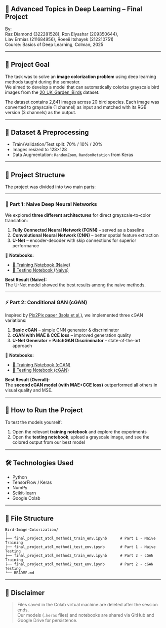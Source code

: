 ## 📘 Advanced Topics in Deep Learning – Final Project

By:  
Raz Diamond (322281528), Ron Elyashar (209350644),  
Liav Ermias (211684956), Roeeii Itshayek (212210751)  
Course: Basics of Deep Learning, Colman, 2025

---

## 🎯 Project Goal

The task was to solve an **image colorization problem** using deep learning methods taught during the semester.  
We aimed to develop a model that can automatically colorize grayscale bird images from the [20_UK_Garden_Birds](https://www.kaggle.com/datasets/gpiosenka/20-bird-species) dataset.

The dataset contains 2,841 images across 20 bird species. Each image was converted to grayscale (1 channel) as input and matched with its RGB version (3 channels) as the output.

---

## 📁 Dataset & Preprocessing

- Train/Validation/Test split: 70% / 10% / 20%
- Images resized to 128×128
- Data Augmentation: `RandomZoom`, `RandomRotation` from Keras

---

## 🧪 Project Structure

The project was divided into two main parts:

---

### 🧠 Part 1: Naive Deep Neural Networks

We explored **three different architectures** for direct grayscale-to-color translation:

1. **Fully Connected Neural Network (FCNN)** – served as a baseline  
2. **Convolutional Neural Network (CNN)** – better spatial feature extraction  
3. **U-Net** – encoder-decoder with skip connections for superior performance

📎 **Notebooks:**
- [🔗 Training Notebook (Naive)](https://nbviewer.org/github/ronelis199/Bird-Image-Colorization-using-Deep-Learning/blob/main/final_project_atdl_method1_train_env.ipynb)
- [🔗 Testing Notebook (Naive)](https://nbviewer.org/github/ronelis199/Bird-Image-Colorization-using-Deep-Learning/blob/main/final_project_atdl_method1_test_env.ipynb)

**Best Result (Naive):**  
The U-Net model showed the best results among the naive methods.

---

### ⚡ Part 2: Conditional GAN (cGAN)

Inspired by [Pix2Pix paper (Isola et al.)](https://arxiv.org/pdf/1611.07004), we implemented three cGAN variations:

1. **Basic cGAN** – simple CNN generator & discriminator  
2. **cGAN with MAE & CCE loss** – improved generation quality  
3. **U-Net Generator + PatchGAN Discriminator** – state-of-the-art approach

📎 **Notebooks:**
- [🔗 Training Notebook (cGAN)](https://nbviewer.org/github/ronelis199/Bird-Image-Colorization-using-Deep-Learning/blob/main/final_project_atdl_method2_train_env.ipynb)
- [🔗 Testing Notebook (cGAN)](https://nbviewer.org/github/ronelis199/Bird-Image-Colorization-using-Deep-Learning/blob/main/final_project_atdl_method2_test_env.ipynb)

**Best Result (Overall):**  
The **second cGAN model (with MAE+CCE loss)** outperformed all others in visual quality and MSE.

---

## 🧪 How to Run the Project

To test the models yourself:

1. Open the relevant **training notebook** and explore the experiments
2. Open the **testing notebook**, upload a grayscale image, and see the colored output from our best model

---

## 🛠 Technologies Used

- Python
- TensorFlow / Keras
- NumPy
- Scikit-learn
- Google Colab

---

## 📂 File Structure

```
Bird-Image-Colorization/
│
├── final_project_atdl_method1_train_env.ipynb      # Part 1 - Naive Training
├── final_project_atdl_method1_test_env.ipynb       # Part 1 - Naive Testing
├── final_project_atdl_method2_train_env.ipynb      # Part 2 - cGAN Training
├── final_project_atdl_method2_test_env.ipynb       # Part 2 - cGAN Testing
└── README.md
```

---

## 🚨 Disclaimer

> Files saved in the Colab virtual machine are deleted after the session ends.  
> Our models (`.keras` files) and notebooks are shared via GitHub and Google Drive for persistence.
